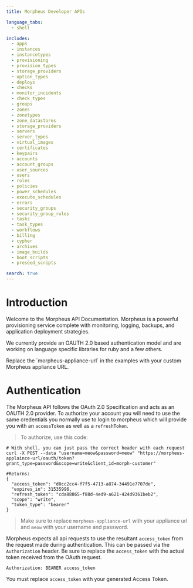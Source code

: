 ```yaml
---
title: Morpheus Developer APIs

language_tabs:
  - shell

includes:
  - apps
  - instances
  - instancetypes
  - provisioning
  - provision_types
  - storage_providers
  - option_types
  - deploys
  - checks
  - monitor_incidents
  - check_types
  - groups
  - zones
  - zonetypes
  - zone_datastores
  - storage_providers
  - servers
  - server_types
  - virtual_images
  - certificates
  - keypairs
  - accounts
  - account_groups
  - user_sources
  - users
  - roles
  - policies
  - power_schedules
  - execute_schedules
  - errors
  - security_groups
  - security_group_rules
  - tasks
  - task_types
  - workflows
  - billing
  - cypher
  - archives
  - image_builds
  - boot_scripts
  - preseed_scripts

search: true
---
```


# Introduction

Welcome to the Morpheus API Documentation. Morpheus is a powerful provisioning service complete with monitoring, logging, backups, and application deployment strategies.

We currently provide an OAUTH 2.0 based authentication model and are working on language specific libraries for ruby and a few others.

<aside class="notice">
Replace the `morpheus-appliance-url` in the examples with your custom Morpheus appliance URL.
</aside>


# Authentication

The Morpheus API follows the OAuth 2.0 Specification and acts as an OAUTH 2.0 provider. To authorize your account you will need to use the same credentials you normally use to login to morpheus which will provide you with an `accessToken` as well as a `refreshToken`.

> To authorize, use this code:

```shell
# With shell, you can just pass the correct header with each request
curl -X POST --data "username=meow&password=meow" "https://morpheus-applaince-url/oauth/token?grant_type=password&scope=write&client_id=morph-customer"

#Returns:
{
  "access_token": "d0cc2cc4-f7f5-4713-a874-34491e7707de",
  "expires_in": 31535996,
  "refresh_token": "cda88865-f88d-4ed9-a621-424d9361beb2",
  "scope": "write",
  "token_type": "bearer"
}
```

> Make sure to replace `morpheus-appliance-url` with your appliance url and `meow` with your username and password.

Morpheus expects all api requests to use the resultant `access_token` from the request made during authentication. This can be passed via the `Authorization` header. Be sure to replace the `access_token` with the actual token received from the OAuth request.

`Authorization: BEARER access_token`

<aside class="notice">
You must replace <code>access_token</code> with your generated Access Token.
</aside>
